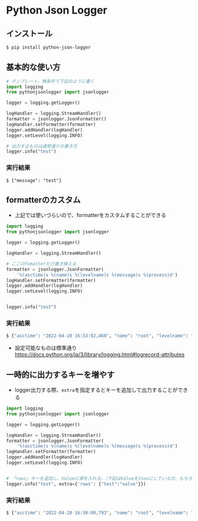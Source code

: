 # Python Json Logger

## インストール

```sh
$ pip install python-json-logger
```


## 基本的な使い方

```python:dafault_logging.py
# テンプレート。無条件で下記のように書く
import logging
from pythonjsonlogger import jsonlogger

logger = logging.getLogger()

logHandler = logging.StreamHandler()
formatter = jsonlogger.JsonFormatter()
logHandler.setFormatter(formatter)
logger.addHandler(logHandler)
logger.setLevel(logging.INFO)

# 出力するものは通常通りの書き方
logger.info("test")
````

### 実行結果
```sh:実行結果
$ {"message": "test"}
```

## formatterのカスタム
- 上記では使いづらいので、formatterをカスタムすることができる

```python:custom_logging.py
import logging
from pythonjsonlogger import jsonlogger

logger = logging.getLogger()

logHandler = logging.StreamHandler()

# ここのfomatterだけ書き換える
formatter = jsonlogger.JsonFormatter(
    '%(asctime)s %(name)s %(levelname)s %(message)s %(process)d')
logHandler.setFormatter(formatter)
logger.addHandler(logHandler)
logger.setLevel(logging.INFO)


logger.info("test")
````

### 実行結果

```sh
$ {"asctime": "2022-04-20 16:53:02,468", "name": "root", "levelname": "INFO", "message": "test", "process": 1956}
```
- 設定可能なものは標準通り
  https://docs.python.org/ja/3/library/logging.html#logrecord-attributes
  
  
  
  
## 一時的に出力するキーを増やす
- logger出力する際、`extra`を指定するとキーを追加して出力することができる


```python:extra_logging.py
import logging
from pythonjsonlogger import jsonlogger

logger = logging.getLogger()

logHandler = logging.StreamHandler()
formatter = jsonlogger.JsonFormatter(
    '%(asctime)s %(name)s %(levelname)s %(message)s %(process)d')
logHandler.setFormatter(formatter)
logger.addHandler(logHandler)
logger.setLevel(logging.INFO)


# 「rows」キーを追加し、Valueに値を入れる。（下記はValueをJsonにしているが、もちろんただのテキストでも良い）
logger.info("test", extra={'rows': {"test":"value"}})
```


### 実行結果

```sh
$ {"asctime": "2022-04-20 16:58:00,793", "name": "root", "levelname": "INFO", "message": "test", "process": 4608, "rows": {"test": "value"}}
```